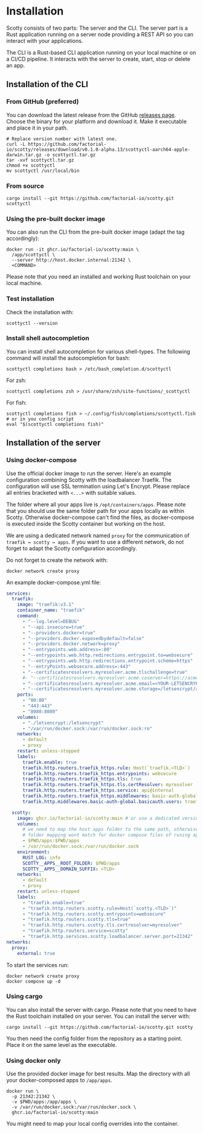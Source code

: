 # Installation

Scotty consists of two parts: The server and the CLI. The server part is a Rust
application running on a server node providing a REST API so you can interact
with your applications.

The CLI is a Rust-based CLI application running on your local machine or on a
CI/CD pipeline. It interacts with the server to create, start, stop or delete an
app.

## Installation of the CLI

### From GitHub (preferred)

You can download the latest release from the GitHub [releases page](https://github.com/factorial-io/scotty/releases).
Choose the binary for your platform and download it. Make it executable and
place it in your path.

```shell
# Replace version number with latest one.
curl -L https://github.com/factorial-io/scotty/releases/download/v0.1.0-alpha.13/scottyctl-aarch64-apple-darwin.tar.gz -o scottyctl.tar.gz
tar -xvf scottyctl.tar.gz
chmod +x scottyctl
mv scottyctl /usr/local/bin
```

### From source

```shell
cargo install --git https://github.com/factorial-io/scotty.git scottyctl
```

### Using the pre-built docker image

You can also run the CLI from the pre-built docker image (adapt the tag
accordingly):

```shell
docker run -it ghcr.io/factorial-io/scotty:main \
  /app/scottyctl \
  --server http://host.docker.internal:21342 \
  <COMMAND>
```

Please note that you need an installed and working Rust toolchain on your local machine.

### Test installation

Check the installation with:

```shell
scottyctl --version
```
### Install shell autocompletion

You can install shell autocompletion for various shell-types. The following command
will install the autocompletion for bash:

```shell
scottyctl completions bash > /etc/bash_completion.d/scottyctl
```

For zsh:

```shell
scottyctl completions zsh > /usr/share/zsh/site-functions/_scottyctl
```

For fish:

```shell
scottyctl completions fish > ~/.config/fish/completions/scottyctl.fish
# or in you config script
eval "$(scottyctl completions fish)"
```

## Installation of the server

### Using docker-compose

Use the official docker image to run the server. Here's an example configuration
combining Scotty with the loadbalancer Traefik. The configuration will use SSL
termination using Let's Encrypt. Please replace all entries bracketed with `<...>`
with suitable values.

The folder where all your apps live is `/opt/containers/apps`. Please note that
you should use the same folder path for your apps locally as within Scotty.
Otherwise docker-compose can't find the files, as docker-compose is executed
inside the Scotty container but working on the host.

We are using a dedicated network named `proxy` for the communication of
`traefik ↔ scotty ↔ apps`. If you want to use a different network, do not
forget to adapt the Scotty configuration accordingly.

Do not forget to create the network with:

```shell
docker network create proxy
```

An example docker-compose.yml file:

```yaml
services:
  traefik:
    image: "traefik:v3.1"
    container_name: "traefik"
    command:
      - "--log.level=DEBUG"
      - "--api.insecure=true"
      - "--providers.docker=true"
      - "--providers.docker.exposedbydefault=false"
      - "--providers.docker.network=proxy"
      - "--entrypoints.web.address=:80"
      - "--entrypoints.web.http.redirections.entrypoint.to=websecure"
      - "--entrypoints.web.http.redirections.entrypoint.scheme=https"
      - "--entryPoints.websecure.address=:443"
      - "--certificatesresolvers.myresolver.acme.tlschallenge=true"
      #- "--certificatesresolvers.myresolver.acme.caserver=https://acme-staging-v02.api.letsencrypt.org/directory"
      - "--certificatesresolvers.myresolver.acme.email=<YOUR-LETSENCRYPT-MAIL@ADDRESS>"
      - "--certificatesresolvers.myresolver.acme.storage=/letsencrypt/acme.json"
    ports:
      - "80:80"
      - "443:443"
      - "8080:8080"
    volumes:
      - "./letsencrypt:/letsencrypt"
      - "/var/run/docker.sock:/var/run/docker.sock:ro"
    networks:
      - default
      - proxy
    restart: unless-stopped
    labels:
      traefik.enable: true
      traefik.http.routers.traefik_https.rule: Host(`traefik.<TLD>`)
      traefik.http.routers.traefik_https.entrypoints: websecure
      traefik.http.routers.traefik_https.tls: true
      traefik.http.routers.traefik_https.tls.certResolver: myresolver
      traefik.http.routers.traefik_https.service: api@internal
      traefik.http.routers.traefik_https.middlewares: basic-auth-global
      traefik.http.middlewares.basic-auth-global.basicauth.users: traefik:$$2y$$05$$OjZDsiX5v1NcqHmfsK2AqePaZ87SNNXDVve9wShlKeZ9KMe1vvD/W

  scotty:
    image: ghcr.io/factorial-io/scotty:main # or use a dedicated version
    volumes:
      # we need to map the host apps folder to the same path, otherwise the
      # folder mapping wont match for docker compose files of runing apps
      - $PWD/apps:$PWD/apps
      - /var/run/docker.sock:/var/run/docker.sock
    environment:
      RUST_LOG: info
      SCOTTY__APPS__ROOT_FOLDER: $PWD/apps
      SCOTTY__APPS__DOMAIN_SUFFIX: <TLD>
    networks:
      - default
      - proxy
    restart: unless-stopped
    labels:
      - "traefik.enable=true"
      - "traefik.http.routers.scotty.rule=Host(`scotty.<TLD>`)"
      - "traefik.http.routers.scotty.entrypoints=websecure"
      - "traefik.http.routers.scotty.tls=true"
      - "traefik.http.routers.scotty.tls.certresolver=myresolver"
      - "traefik.http.routers.service=scotty"
      - "traefik.http.services.scotty.loadbalancer.server.port=21342"
networks:
  proxy:
    external: true
```

To start the services run:

```shell
docker network create proxy
docker compose up -d
```

### Using cargo

You can also install the server with cargo. Please note that you need to have
the Rust toolchain installed on your server. You can install the server with:

```shell
cargo install --git https://github.com/factorial-io/scotty.git scotty
```

You then need the config folder from the repository as a starting point. Place
it on the same level as the executable.

### Using docker only

Use the provided docker image for best results. Map the directory with
all your docker-composed apps to `/app/apps`.

```shell
docker run \
  -p 21342:21342 \
  -v $PWD/apps:/app/apps \
  -v /var/run/docker.sock:/var/run/docker.sock \
  ghcr.io/factorial-io/scotty:main
```

You might need to map your local config overrides into the container.
